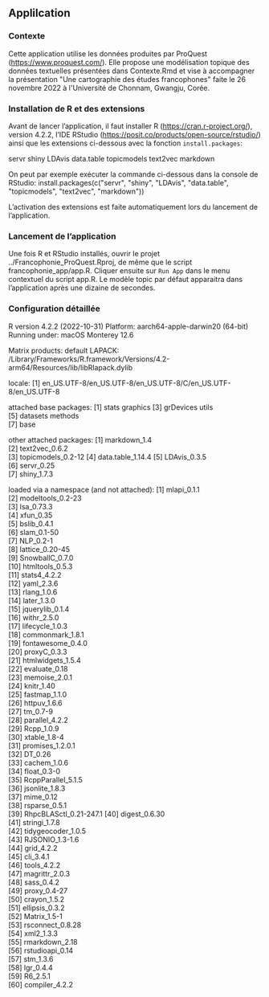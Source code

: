 ## Applilcation

### Contexte
Cette application utilise les données produites par ProQuest (https://www.proquest.com/). Elle propose une modélisation topique des données textuelles présentées dans Contexte.Rmd et vise à accompagner la présentation "Une cartographie des études francophones" faite le 26 novembre 2022 à l'Université de Chonnam, Gwangju, Corée.

### Installation de R et des extensions
Avant de lancer l’application, il faut installer R (https://cran.r-project.org/), version 4.2.2, l’IDE RStudio (https://posit.co/products/open-source/rstudio/)  ainsi que les extensions ci-dessous avec la fonction `install.packages`:

servr
shiny
LDAvis
data.table
topicmodels
text2vec
markdown

On peut par exemple exécuter la commande ci-dessous dans la console de RStudio:
install.packages(c("servr", "shiny", "LDAvis", "data.table", "topicmodels", "text2vec", "markdown"))

L’activation des extensions est faite automatiquement lors du lancement de l’application. 

### Lancement de l’application
Une fois R et RStudio installés, ouvrir le projet ../Francophonie_ProQuest.Rproj, de même que le script francophonie_app/app.R. Cliquer ensuite sur `Run App` dans le menu contextuel du script app.R. Le modèle topic par défaut apparaitra dans l’application après une dizaine de secondes.

### Configuration détaillée
R version 4.2.2 (2022-10-31)Platform: aarch64-apple-darwin20 (64-bit)Running under: macOS Monterey 12.6Matrix products: defaultLAPACK: /Library/Frameworks/R.framework/Versions/4.2-arm64/Resources/lib/libRlapack.dyliblocale:[1] en_US.UTF-8/en_US.UTF-8/en_US.UTF-8/C/en_US.UTF-8/en_US.UTF-8attached base packages:[1] stats     graphics [3] grDevices utils    [5] datasets  methods  [7] base     other attached packages:[1] markdown_1.4      [2] text2vec_0.6.2    [3] topicmodels_0.2-12[4] data.table_1.14.4 [5] LDAvis_0.3.5      [6] servr_0.25        [7] shiny_1.7.3       loaded via a namespace (and not attached): [1] mlapi_0.1.1            [2] modeltools_0.2-23      [3] lsa_0.73.3             [4] xfun_0.35              [5] bslib_0.4.1            [6] slam_0.1-50            [7] NLP_0.2-1              [8] lattice_0.20-45        [9] SnowballC_0.7.0       [10] htmltools_0.5.3       [11] stats4_4.2.2          [12] yaml_2.3.6            [13] rlang_1.0.6           [14] later_1.3.0           [15] jquerylib_0.1.4       [16] withr_2.5.0           [17] lifecycle_1.0.3       [18] commonmark_1.8.1      [19] fontawesome_0.4.0     [20] proxyC_0.3.3          [21] htmlwidgets_1.5.4     [22] evaluate_0.18         [23] memoise_2.0.1         [24] knitr_1.40            [25] fastmap_1.1.0         [26] httpuv_1.6.6          [27] tm_0.7-9              [28] parallel_4.2.2        [29] Rcpp_1.0.9            [30] xtable_1.8-4          [31] promises_1.2.0.1      [32] DT_0.26               [33] cachem_1.0.6          [34] float_0.3-0           [35] RcppParallel_5.1.5    [36] jsonlite_1.8.3        [37] mime_0.12             [38] rsparse_0.5.1         [39] RhpcBLASctl_0.21-247.1[40] digest_0.6.30         [41] stringi_1.7.8         [42] tidygeocoder_1.0.5    [43] RJSONIO_1.3-1.6       [44] grid_4.2.2            [45] cli_3.4.1             [46] tools_4.2.2           [47] magrittr_2.0.3        [48] sass_0.4.2            [49] proxy_0.4-27          [50] crayon_1.5.2          [51] ellipsis_0.3.2        [52] Matrix_1.5-1          [53] rsconnect_0.8.28      [54] xml2_1.3.3            [55] rmarkdown_2.18        [56] rstudioapi_0.14       [57] stm_1.3.6             [58] lgr_0.4.4             [59] R6_2.5.1              [60] compiler_4.2.2        